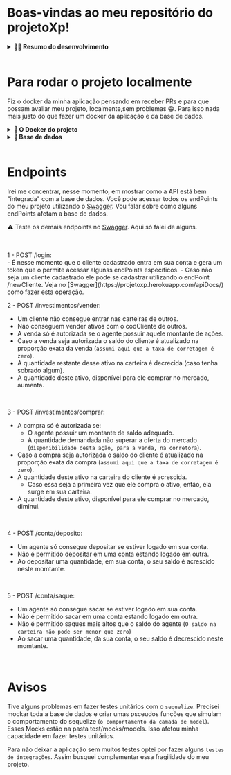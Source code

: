 # Boas-vindas ao meu repositório do projetoXp!

<details>
  <summary><strong>👨‍💻 Resumo do desenvolvimento</strong></summary>
  
  Nestre projeto desenvolvi uma `API` e um `banco de dados` para um app que possibilita os usuários negociarem a compra e venda de ações. Desenvolvi essa aplicação em `Node.js` usando o pacote `sequelize`. A aplicação possui diversos endpoints (veja o [Swagger](https://projetoxp.herokuapp.com/apiDocs/) dessa aplicação), testes unitários, testes de integração, docker tanto para a aplicação quanto para a base de dados. A base de dados está hospedada na [SupaBase](https://app.supabase.com/) e a aplicação no [Heroku](https://projetoxp.herokuapp.com/)
</details>

<br />

# Para rodar o projeto localmente

Fiz o docker da minha aplicação pensando em receber PRs e para que possam avaliar meu projeto, localmente,sem problemas 😁. Para isso nada mais justo do que fazer um docker da aplicação e da base de dados.

<details>
  <summary><strong>🐋 O Docker do projeto</strong></summary>

  ## 👉 Aviso sobre a versão do docker compose:
 
  **:warning: Seu docker-compose precisa estar na versão 1.29 ou superior. [Veja aqui](https://www.digitalocean.com/community/tutorials/how-to-install-and-use-docker-compose-on-ubuntu-20-04-pt) ou [na documentação](https://docs.docker.com/compose/install/) como instalá-lo. No primeiro artigo, você pode substituir onde está com `1.26.0` por `1.29.2`.**

**:warning:** **TODOS** os comandos disponíveis no `package.json` (npm start, npm test, npm run dev, ...) devem ser executados **DENTRO** do container, ou seja, no terminal que aparece após a execução do comando `docker exec` citado acima. 

**:warning:** O **git** dentro do container não vem configurado com suas credenciais. Indico que realizem comandos com **git** fora do container (aonde suas credenciais estão cadastradas). 


  > :information_source: Utilizei o docker compose, então para que consiga rodar localmente o projeto é necessário que rode os serviços `node` e `db` com o comando `docker-compose up -d --build`.

  - A base de dados do desenvolvimento é `MySQL` e container irá execulata, localmente, na porta padrão `3306`. Lembre-se de deixa-la livre.

  - Se chegou até aqui então conseguiu, ao ter executado o comando acima, criar e inicializar dois containers: os `projeto_xp` e o `projeto_xp_db`;

  - Agora você conseguirá executara o container `projeto_xp` via CLI ou abri-lo no VS Code. Para ter acesso ao terminal interativo do container criado pelo compose basta rodar o comando a seguir.

  > :information_source: Use o comando `docker exec -it projeto_xp bash`.

  - Lembre-se de instalar as depêndencias, dentro do container, com o seguinte comando: 
  > :information_source: Instale as dependências com o `npm install`.

  <br/>
</details>

<details>
  <summary  id="diagrama"><strong>🎲 Base de dados</strong></summary>
  A Base de dados, local, é o MySQL e as configurações de ambiente desta base está tanto no [arquivo](docker-compose.yml).

  A figura a seguir mostra como a `base de dados` está estruturada.

  ![DER](./public/base.png)

 ## 🗣 Dicas de comandos prontos:
 Para facilitar a usabilidade criei alguns comandos que facilitão o uso do projeto. 

- Cria o banco:
```json
"createdb": "npx sequelize-cli db:create""
```
- Cria o banco:
```json
"migrate":"npx sequelize-cli db:create""
```
 - Popular as tabela:
```json
"seed": "npx sequelize-cli db:migrate"
```
- Dropa o banco:
```json
"drop": "npx sequelize-cli db:drop"
 ```

**:warning:** Lembre-se de usar o `npm run` antes desses comandos (veja o pack.json para mais comandos).
</details>

<br />


# Endpoints
Irei me concentrar, nesse momento, em mostrar como a API está bem "integrada" com a base de dados. Você pode acessar todos os endPoints do meu projeto utilizando o [Swagger](https://projetoxp.herokuapp.com/apiDocs/). Vou falar sobre como alguns endPoints afetam a base de dados. 

**:warning:** Teste os demais endpoints no [Swagger](https://projetoxp.herokuapp.com/apiDocs/). Aqui só falei de alguns.
</details>

<br />
<br />
1 - POST /login:
<br />
-  É nesse momento que o cliente cadastrado entra em sua conta e gera um token que o permite acessar algunss endPoints específicos.
- Caso não seja um cliente cadastrado ele pode se cadastrar utilizando o endPoint /newCliente. Veja no [Swagger](https://projetoxp.herokuapp.com/apiDocs/) como fazer esta operação.
<br />

2 - POST /investimentos/vender:
<br />
-  Um cliente não consegue entrar nas carteiras de outros.
-  Não conseguem vender ativos com o codCliente de outros.
-  A venda só é autorizada se o agente possuir aquele montante de ações.
-  Caso a venda seja autorizada o saldo do cliente é atualizado na proporção exata da venda (`assumi aqui que a taxa de corretagem é zero`). 
-  A quantidade restante desse ativo na carteira é decrecida (caso tenha sobrado algum). 
- A quantidade deste ativo, disponível para ele comprar no mercado, aumenta.
<br />

3 - POST /investimentos/comprar:
<br />
-  A compra só é autorizada se: 
    -  O agente possuir um montante de saldo adequado.
    -  A quantidade demandada não superar a oferta do mercado (`disponibilidade desta ação, para a venda, na corretora`).
-  Caso a compra seja autorizada o saldo do cliente é atualizado na proporção exata da compra (`assumi aqui que a taxa de corretagem é zero`). 
-  A quantidade deste ativo na carteira do cliente é acrescida.
    - Caso essa seja a primeira vez que ele compra o ativo, então, ela surge em sua carteira.
- A quantidade deste ativo, disponível para ele comprar no mercado, diminui.
<br />

4 - POST /conta/deposito:
<br />
-  Um agente só consegue depositar se estiver logado em sua conta. 
-  Não  é permitido depositar em uma conta estando logado em outra.
-  Ao depositar uma quantidade, em sua conta, o seu saldo é acrescido neste momtante. 
<br />

5 - POST /conta/saque:
<br />
-  Um agente só consegue sacar se estiver logado em sua conta.
-  Não  é permitido sacar em uma conta estando logado em outra.
-  Não é permitido saques mais altos que o saldo do agente (`O saldo na carteira não pode ser menor que zero`)
-  Ao sacar uma quantidade, da sua conta, o seu saldo é decrescido neste momtante. 
<br />

# Avisos
Tive alguns problemas em fazer testes unitários com o `sequelize`. Precisei mockar toda a base de dados e criar umas psceudos funções que simulam o comportamento do sequelize (`o comportamento da camada de model`). Esses Mocks estão na pasta test/mocks/models. Isso afetou minha capacidade em fazer testes unitários. 

Para não deixar a aplicação sem muitos testes optei por fazer alguns `testes de integrações`. Assim busquei complementar essa fragilidade do meu projeto.
